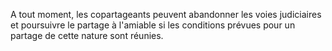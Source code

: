   
 A tout moment, les copartageants peuvent abandonner les voies judiciaires et poursuivre le partage à l'amiable si les conditions prévues pour un partage de cette nature sont réunies.  

  

